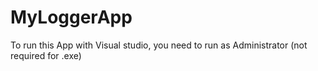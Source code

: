 # MyLoggerApp

To run this App with Visual studio, you need to run as Administrator (not required for .exe)